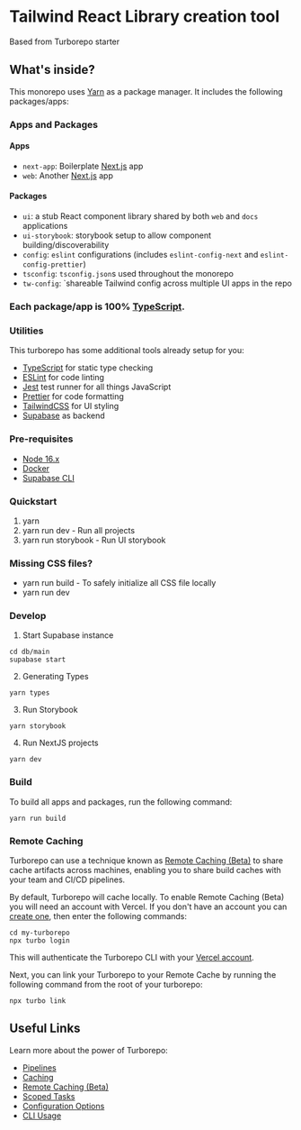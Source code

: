 # Tailwind React Library creation tool

Based from Turborepo starter

## What's inside?

This monorepo uses [Yarn](https://classic.yarnpkg.com/lang/en/) as a package manager. It includes the following packages/apps:

### Apps and Packages

#### Apps

- `next-app`: Boilerplate [Next.js](https://nextjs.org) app
- `web`: Another [Next.js](https://nextjs.org) app

#### Packages

- `ui`: a stub React component library shared by both `web` and `docs` applications
- `ui-storybook`: storybook setup to allow component building/discoverability
- `config`: `eslint` configurations (includes `eslint-config-next` and `eslint-config-prettier`)
- `tsconfig`: `tsconfig.json`s used throughout the monorepo
- `tw-config`: `shareable Tailwind config across multiple UI apps in the repo

### Each package/app is 100% [TypeScript](https://www.typescriptlang.org/).

### Utilities

This turborepo has some additional tools already setup for you:

- [TypeScript](https://www.typescriptlang.org/) for static type checking
- [ESLint](https://eslint.org/) for code linting
- [Jest](https://jestjs.io) test runner for all things JavaScript
- [Prettier](https://prettier.io) for code formatting
- [TailwindCSS](https://tailwindcss.com) for UI styling
- [Supabase](https://supabase.com/) as backend

### Pre-requisites

- [Node 16.x](https://nodejs.org/en/)
- [Docker](https://docs.docker.com/get-docker/)
- [Supabase CLI](https://github.com/supabase/cli)

### Quickstart

1. yarn
2. yarn run dev - Run all projects
3. yarn run storybook - Run UI storybook

### Missing CSS files?

- yarn run build - To safely initialize all CSS file locally
- yarn run dev

### Develop

1. Start Supabase instance

```
cd db/main
supabase start
```

2. Generating Types

```
yarn types
```

3. Run Storybook

```
yarn storybook
```

4. Run NextJS projects

```
yarn dev
```

### Build

To build all apps and packages, run the following command:

```
yarn run build
```

### Remote Caching

Turborepo can use a technique known as [Remote Caching (Beta)](https://turborepo.org/docs/features/remote-caching) to share cache artifacts across machines, enabling you to share build caches with your team and CI/CD pipelines.

By default, Turborepo will cache locally. To enable Remote Caching (Beta) you will need an account with Vercel. If you don't have an account you can [create one](https://vercel.com/signup), then enter the following commands:

```
cd my-turborepo
npx turbo login
```

This will authenticate the Turborepo CLI with your [Vercel account](https://vercel.com/docs/concepts/personal-accounts/overview).

Next, you can link your Turborepo to your Remote Cache by running the following command from the root of your turborepo:

```
npx turbo link
```

## Useful Links

Learn more about the power of Turborepo:

- [Pipelines](https://turborepo.org/docs/features/pipelines)
- [Caching](https://turborepo.org/docs/features/caching)
- [Remote Caching (Beta)](https://turborepo.org/docs/features/remote-caching)
- [Scoped Tasks](https://turborepo.org/docs/features/scopes)
- [Configuration Options](https://turborepo.org/docs/reference/configuration)
- [CLI Usage](https://turborepo.org/docs/reference/command-line-reference)
